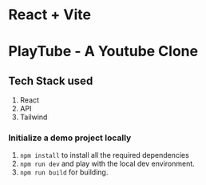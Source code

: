 # React + Vite

<h1>PlayTube - A Youtube Clone</h1>

## Tech Stack used
1. React
2. API
3. Tailwind

### Initialize a demo project locally
1. `npm install` to install all the required dependencies
2. `npm run dev` and play with the local dev environment.
3. `npm run build` for building.
